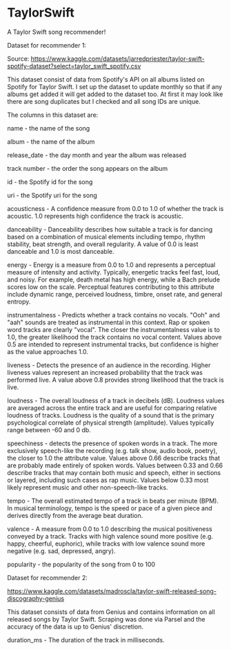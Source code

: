 # TaylorSwift
A Taylor Swift song recommender!


Dataset for recommender 1:

Source: https://www.kaggle.com/datasets/jarredpriester/taylor-swift-spotify-dataset?select=taylor_swift_spotify.csv

This dataset consist of data from Spotify's API on all albums listed on Spotify for Taylor Swift. I set up the dataset to update monthly so that if any albums get added it will get added to the dataset too. At first it may look like there are song duplicates but I checked and all song IDs are unique.

The columns in this dataset are:

name - the name of the song

album - the name of the album

release_date - the day month and year the album was released

track number - the order the song appears on the album

id - the Spotify id for the song

uri - the Spotify uri for the song

acousticness - A confidence measure from 0.0 to 1.0 of whether the track is acoustic. 1.0 represents high confidence the track is acoustic.

danceability - Danceability describes how suitable a track is for dancing based on a combination of musical elements including tempo, rhythm stability, beat strength, and overall regularity. A value of 0.0 is least danceable and 1.0 is most danceable.

energy - Energy is a measure from 0.0 to 1.0 and represents a perceptual measure of intensity and activity. Typically, energetic tracks feel fast, loud, and noisy. For example, death metal has high energy, while a Bach prelude scores low on the scale. Perceptual features contributing to this attribute include dynamic range, perceived loudness, timbre, onset rate, and general entropy.

instrumentalness - Predicts whether a track contains no vocals. "Ooh" and "aah" sounds are treated as instrumental in this context. Rap or spoken word tracks are clearly "vocal". The closer the instrumentalness value is to 1.0, the greater likelihood the track contains no vocal content. Values above 0.5 are intended to represent instrumental tracks, but confidence is higher as the value approaches 1.0.

liveness - Detects the presence of an audience in the recording. Higher liveness values represent an increased probability that the track was performed live. A value above 0.8 provides strong likelihood that the track is live.

loudness - The overall loudness of a track in decibels (dB). Loudness values are averaged across the entire track and are useful for comparing relative loudness of tracks. Loudness is the quality of a sound that is the primary psychological correlate of physical strength (amplitude). Values typically range between -60 and 0 db.

speechiness - detects the presence of spoken words in a track. The more exclusively speech-like the recording (e.g. talk show, audio book, poetry), the closer to 1.0 the attribute value. Values above 0.66 describe tracks that are probably made entirely of spoken words. Values between 0.33 and 0.66 describe tracks that may contain both music and speech, either in sections or layered, including such cases as rap music. Values below 0.33 most likely represent music and other non-speech-like tracks.

tempo - The overall estimated tempo of a track in beats per minute (BPM). In musical terminology, tempo is the speed or pace of a given piece and derives directly from the average beat duration.

valence - A measure from 0.0 to 1.0 describing the musical positiveness conveyed by a track. Tracks with high valence sound more positive (e.g. happy, cheerful, euphoric), while tracks with low valence sound more negative (e.g. sad, depressed, angry).

popularity - the popularity of the song from 0 to 100





Dataset for recommender 2:

https://www.kaggle.com/datasets/madroscla/taylor-swift-released-song-discography-genius

This dataset consists of data from Genius and contains information on all released songs by Taylor Swift. Scraping was done via Parsel and the accuracy of the data is up to Genius' discretion.





duration_ms - The duration of the track in milliseconds.

